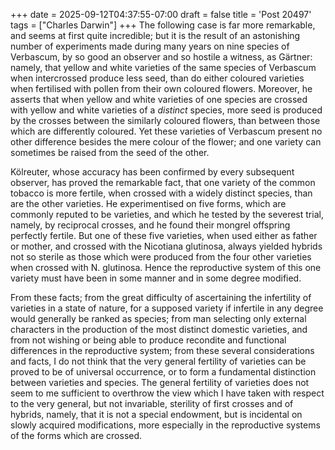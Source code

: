 +++
date = 2025-09-12T04:37:55-07:00
draft = false
title = 'Post 20497'
tags = ["Charles Darwin"]
+++
The following case is far more remarkable, and seems at first quite incredible; but it is the result of an astonishing number of experiments made during many years on nine species of Verbascum, by so good an observer and so hostile a witness, as Gärtner: namely, that yellow and white varieties of the same species of Verbascum when intercrossed produce less seed, than do either coloured varieties when fertilised with pollen from their own coloured flowers. Moreover, he asserts that when yellow and white varieties of one species are crossed with yellow and white varieties of a _distinct_ species, more seed is produced by the crosses between the similarly coloured flowers, than between those which are differently coloured. Yet these varieties of Verbascum present no other difference besides the mere colour of the flower; and one variety can sometimes be raised from the seed of the other.

Kölreuter, whose accuracy has been confirmed by every subsequent observer, has proved the remarkable fact, that one variety of the common tobacco is more fertile, when crossed with a widely distinct species, than are the other varieties. He experimentised on five forms, which are commonly reputed to be varieties, and which he tested by the severest trial, namely, by reciprocal crosses, and he found their mongrel offspring perfectly fertile. But one of these five varieties, when used either as father or mother, and crossed with the Nicotiana glutinosa, always yielded hybrids not so sterile as those which were produced from the four other varieties when crossed with N. glutinosa. Hence the reproductive system of this one variety must have been in some manner and in some degree modified.

From these facts; from the great difficulty of ascertaining the infertility of varieties in a state of nature, for a supposed variety if infertile in any degree would generally be ranked as species; from man selecting only external characters in the production of the most distinct domestic varieties, and from not wishing or being able to produce recondite and functional differences in the reproductive system; from these several considerations and facts, I do not think that the very general fertility of varieties can be proved to be of universal occurrence, or to form a fundamental distinction between varieties and species. The general fertility of varieties does not seem to me sufficient to overthrow the view which I have taken with respect to the very general, but not invariable, sterility of first crosses and of hybrids, namely, that it is not a special endowment, but is incidental on slowly acquired modifications, more especially in the reproductive systems of the forms which are crossed.
